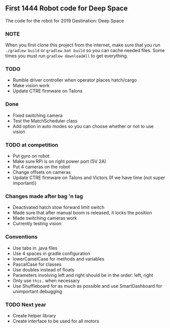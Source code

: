 ## First 1444 Robot code for Deep Space
The code for the robot for 2019 Destination: Deep Space
### NOTE
When you first clone this project from the internet, make sure that you run
```./gradlew build``` or ```gradlew.bat build``` so you can cache needed files.
Some times you must run ```gradlew downloadAll``` to get everything.
### TODO
* Rumble driver controller when operator places hatch/cargo
* Make vision work
* Update CTRE firmware on Talons
### Done
* Fixed switching camera
* Test the MatchScheduler class
* Add option in auto modes so you can choose whether or not to use vision
### TODO at competition
* Put gyro on robot
* Make sure RPi is on right power port (5V 2A)
* Put 4 cameras on the robot
* Change offsets on cameras
* Update CTRE firmware on Talons and Victors (If we have time (not super important))
### Changes made after bag 'n tag
* Deactivated hatch stow forward limit switch
* Made sure that after manual boom is released, it locks the position
* Made switching cameras work
* Currently testing vision
### Conventions
* Use tabs in .java files
* Use 4 spaces in gradle configuration
* lowerCamelCase for methods and variables
* PascalCase for classes
* Use doubles instead of floats
* Parameters involving left and right should be in the order: left, right
* Only use ```this.``` when necessary
* Use Shuffleboard for as much as possible and use SmartDashboard for unimportant debugging


### TODO Next year
* Create helper library
* Create interface to be used for all motors